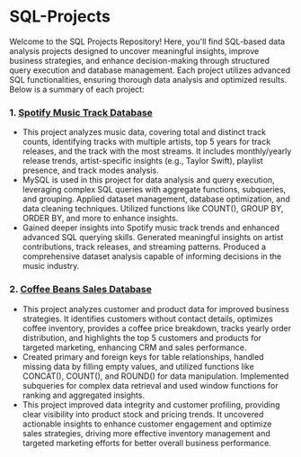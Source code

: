# SQL-Projects
Welcome to the SQL Projects Repository! Here, you'll find SQL-based data analysis projects designed to uncover meaningful insights, improve business strategies, and enhance decision-making through structured query execution and database management. Each project utilizes advanced SQL functionalities, ensuring thorough data analysis and optimized results. Below is a summary of each project:

### 1. [Spotify Music Track Database](https://github.com/AbhishekBiswas-github/SQL-Projects/tree/main/Spotify%20Music%20Track%20Database)
  * This project analyzes music data, covering total and distinct track counts, identifying tracks with multiple artists, top 5 years for track releases, and the track with the most streams. It includes monthly/yearly release trends, artist-specific insights (e.g., Taylor Swift), playlist presence, and track modes analysis.
  * MySQL is used in this project for data analysis and query execution, leveraging complex SQL queries with aggregate functions, subqueries, and grouping. Applied dataset management, database optimization, and data cleaning techniques. Utilized functions like COUNT(), GROUP BY, ORDER BY, and more to enhance insights.
  * Gained deeper insights into Spotify music track trends and enhanced advanced SQL querying skills. Generated meaningful insights on artist contributions, track releases, and streaming patterns. Produced a comprehensive dataset analysis capable of informing decisions in the music industry.

### 2. [Coffee Beans Sales Database](https://github.com/AbhishekBiswas-github/SQL-Projects/tree/main/Coffee%20Beans%20Sales%20Database)
   * This project analyzes customer and product data for improved business strategies. It identifies customers without contact details, optimizes coffee inventory, provides a coffee price breakdown, tracks yearly order distribution, and highlights the top 5 customers and products for targeted marketing, enhancing CRM and sales performance.
   * Created primary and foreign keys for table relationships, handled missing data by filling empty values, and utilized functions like CONCAT(), COUNT(), and ROUND() for data manipulation. Implemented subqueries for complex data retrieval and used window functions for ranking and aggregated insights.
   * This project improved data integrity and customer profiling, providing clear visibility into product stock and pricing trends. It uncovered actionable insights to enhance customer engagement and optimize sales strategies, driving more effective inventory management and targeted marketing efforts for better overall business performance.
